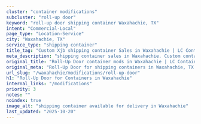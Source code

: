 ```yaml
---
cluster: "container modifications"
subcluster: "roll-up door"
keyword: "roll-up door shipping container Waxahachie, TX"
intent: "Commercial-Local"
page_type: "Location-Service"
city: "Waxahachie, TX"
service_type: "shipping container"
title_tag: "Custom Xjb shipping container Sales in Waxahachie | LC Container"
meta_description: "shipping container sales in Waxahachie. Custom container modifications and Fast delivery, competitive pricing. Serving modifications area. Quote ID: ATD. Call (214) 524-4168 for your free quote today."
original_title: "Roll-Up Door container mods in Waxahachie | LC Container"
original_meta: "Roll-Up Door for shipping containers in Waxahachie, TX. Local fabrication & pro install. LC Container — Since 2003. Get a quote."
url_slug: "/waxahachie/modifications/roll-up-door"
h1: "Roll-Up Door for Containers in Waxahachie"
internal_links: "/modifications"
priority: 3
notes: ""
noindex: true
image_alt: "shipping container available for delivery in Waxahachie"
last_updated: "2025-10-20"
---
```


<!-- TODO: Add unique city/inventory copy, images, and internal links here. -->
